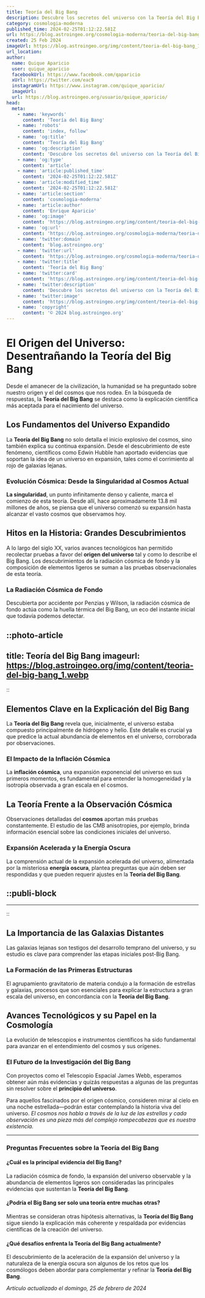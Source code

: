 ```yaml
---
title: Teoría del Big Bang
description: Descubre los secretos del universo con la Teoría del Big Bang; el origen y la expansión cósmica explicados de manera clara y precisa.
category: cosmologia-moderna
published_time: 2024-02-25T01:12:22.581Z
url: https://blog.astroingeo.org/cosmologia-moderna/teoria-del-big-bang
created: 25 Feb 2024
imageUrl: https://blog.astroingeo.org/img/content/teoria-del-big-bang_1.webp
url_location:
author:
  name: Quique Aparicio
  user: quique_aparicio
  facebookUrl: https://www.facebook.com/qaparicio
  xUrl: https://twitter.com/eac9
  instagramUrl: https://www.instagram.com/quique_aparicio/
  imageUrl: 
  url: https://blog.astroingeo.org/usuario/quique_aparicio/
head:
  meta:
    - name: 'keywords'
      content: 'Teoría del Big Bang'
    - name: 'robots'
      content: 'index, follow'
    - name: 'og:title'
      content: 'Teoría del Big Bang'
    - name: 'og:description'
      content: 'Descubre los secretos del universo con la Teoría del Big Bang; el origen y la expansión cósmica explicados de manera clara y precisa.'
    - name: 'og:type'
      content: 'article'
    - name: 'article:published_time'
      content: '2024-02-25T01:12:22.581Z'
    - name: 'article:modified_time'
      content: '2024-02-25T01:12:22.581Z'
    - name: 'article:section'
      content: 'cosmologia-moderna'
    - name: 'article:author'
      content: 'Enrique Aparicio'
    - name: 'og:image'
      content: 'https://blog.astroingeo.org/img/content/teoria-del-big-bang_1.webp'
    - name: 'og:url'
      content: 'https://blog.astroingeo.org/cosmologia-moderna/teoria-del-big-bang'
    - name: 'twitter:domain'
      content: 'blog.astroingeo.org'
    - name: 'twitter:url'
      content: 'https://blog.astroingeo.org/cosmologia-moderna/teoria-del-big-bang'
    - name: 'twitter:title'
      content: 'Teoría del Big Bang'
    - name: 'twitter:card'
      content: 'https://blog.astroingeo.org/img/content/teoria-del-big-bang_1.webp'
    - name: 'twitter:description'
      content: 'Descubre los secretos del universo con la Teoría del Big Bang; el origen y la expansión cósmica explicados de manera clara y precisa.'
    - name: 'twitter:image'
      content: 'https://blog.astroingeo.org/img/content/teoria-del-big-bang_1.webp'
    - name: 'copyright'
      content: '© 2024 blog.astroingeo.org'
---
```

# El Origen del Universo: Desentrañando la Teoría del Big Bang

Desde el amanecer de la civilización, la humanidad se ha preguntado sobre nuestro origen y el del cosmos que nos rodea. En la búsqueda de respuestas, la **Teoría del Big Bang** se destaca como la explicación científica más aceptada para el nacimiento del universo.

## Los Fundamentos del Universo Expandido

La **Teoría del Big Bang** no solo detalla el inicio explosivo del cosmos, sino también explica su continua expansión. Desde el descubrimiento de este fenómeno, científicos como Edwin Hubble han aportado evidencias que soportan la idea de un universo en expansión, tales como el corrimiento al rojo de galaxias lejanas.

### Evolución Cósmica: Desde la Singularidad al Cosmos Actual

**La singularidad**, un punto infinitamente denso y caliente, marca el comienzo de esta teoría. Desde allí, hace aproximadamente 13.8 mil millones de años, se piensa que el universo comenzó su expansión hasta alcanzar el vasto cosmos que observamos hoy.

## Hitos en la Historia: Grandes Descubrimientos

A lo largo del siglo XX, varios avances tecnológicos han permitido recolectar pruebas a favor del **origen del universo** tal y como lo describe el Big Bang. Los descubrimientos de la radiación cósmica de fondo y la composición de elementos ligeros se suman a las pruebas observacionales de esta teoría.

### La Radiación Cósmica de Fondo

Descubierta por accidente por Penzias y Wilson, la radiación cósmica de fondo actúa como la huella térmica del Big Bang, un eco del instante inicial que todavía podemos detectar.


::photo-article
---
title: Teoría del Big Bang
imageurl: https://blog.astroingeo.org/img/content/teoria-del-big-bang_1.webp
---
::


## Elementos Clave en la Explicación del Big Bang

La **Teoría del Big Bang** revela que, inicialmente, el universo estaba compuesto principalmente de hidrógeno y helio. Este detalle es crucial ya que predice la actual abundancia de elementos en el universo, corroborada por observaciones.

### El Impacto de la Inflación Cósmica

La **inflación cósmica**, una expansión exponencial del universo en sus primeros momentos, es fundamental para entender la homogeneidad y la isotropía observada a gran escala en el cosmos.

## La Teoría Frente a la Observación Cósmica

Observaciones detalladas del **cosmos** aportan más pruebas constantemente. El estudio de las CMB anisotropies, por ejemplo, brinda información esencial sobre las condiciones iniciales del universo.

### Expansión Acelerada y la Energía Oscura

La comprensión actual de la expansión acelerada del universo, alimentada por la misteriosa **energía oscura**, plantea preguntas que aún deben ser respondidas y que pueden requerir ajustes en la **Teoría del Big Bang**.


  ::publi-block
  ---
  ---
  ::
  
  
## La Importancia de las Galaxias Distantes

Las galaxias lejanas son testigos del desarrollo temprano del universo, y su estudio es clave para comprender las etapas iniciales post-Big Bang.

### La Formación de las Primeras Estructuras

El agrupamiento gravitatorio de materia condujo a la formación de estrellas y galaxias, procesos que son esenciales para explicar la estructura a gran escala del universo, en concordancia con la **Teoría del Big Bang**.

## Avances Tecnológicos y su Papel en la Cosmología

La evolución de telescopios e instrumentos científicos ha sido fundamental para avanzar en el entendimiento del cosmos y sus orígenes.

### El Futuro de la Investigación del Big Bang

Con proyectos como el Telescopio Espacial James Webb, esperamos obtener aún más evidencias y quizás respuestas a algunas de las preguntas sin resolver sobre el **principio del universo**.

Para aquellos fascinados por el origen cósmico, consideren mirar al cielo en una noche estrellada—podrán estar contemplando la historia viva del universo. *El cosmos nos habla a través de la luz de las estrellas y cada observación es una pieza más del complejo rompecabezas que es nuestra existencia.*

---

### Preguntas Frecuentes sobre la Teoría del Big Bang

#### ¿Cuál es la principal evidencia del Big Bang?
La radiación cósmica de fondo, la expansión del universo observable y la abundancia de elementos ligeros son consideradas las principales evidencias que sustentan la **Teoría del Big Bang**.

#### ¿Podría el Big Bang ser solo una teoría entre muchas otras?
Mientras se consideran otras hipótesis alternativas, la **Teoría del Big Bang** sigue siendo la explicación más coherente y respaldada por evidencias científicas de la creación del universo.

#### ¿Qué desafíos enfrenta la Teoría del Big Bang actualmente?
El descubrimiento de la aceleración de la expansión del universo y la naturaleza de la energía oscura son algunos de los retos que los cosmólogos deben abordar para complementar y refinar la **Teoría del Big Bang**.

_Artículo actualizado el domingo, 25 de febrero de 2024_